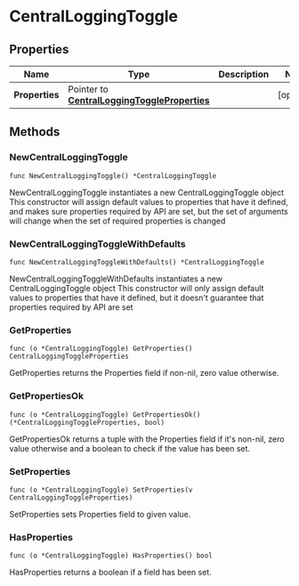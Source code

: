 # CentralLoggingToggle

## Properties

|Name | Type | Description | Notes|
|------------ | ------------- | ------------- | -------------|
|**Properties** | Pointer to [**CentralLoggingToggleProperties**](CentralLoggingToggleProperties.md) |  | [optional] |

## Methods

### NewCentralLoggingToggle

`func NewCentralLoggingToggle() *CentralLoggingToggle`

NewCentralLoggingToggle instantiates a new CentralLoggingToggle object
This constructor will assign default values to properties that have it defined,
and makes sure properties required by API are set, but the set of arguments
will change when the set of required properties is changed

### NewCentralLoggingToggleWithDefaults

`func NewCentralLoggingToggleWithDefaults() *CentralLoggingToggle`

NewCentralLoggingToggleWithDefaults instantiates a new CentralLoggingToggle object
This constructor will only assign default values to properties that have it defined,
but it doesn't guarantee that properties required by API are set

### GetProperties

`func (o *CentralLoggingToggle) GetProperties() CentralLoggingToggleProperties`

GetProperties returns the Properties field if non-nil, zero value otherwise.

### GetPropertiesOk

`func (o *CentralLoggingToggle) GetPropertiesOk() (*CentralLoggingToggleProperties, bool)`

GetPropertiesOk returns a tuple with the Properties field if it's non-nil, zero value otherwise
and a boolean to check if the value has been set.

### SetProperties

`func (o *CentralLoggingToggle) SetProperties(v CentralLoggingToggleProperties)`

SetProperties sets Properties field to given value.

### HasProperties

`func (o *CentralLoggingToggle) HasProperties() bool`

HasProperties returns a boolean if a field has been set.


